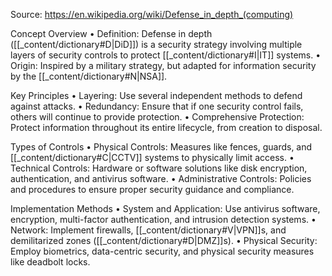 Source: https://en.wikipedia.org/wiki/Defense_in_depth_(computing)

Concept Overview
	• Definition: Defense in depth ([[_content/dictionary#D|DiD]]) is a security strategy involving multiple layers of security controls to protect [[_content/dictionary#I|IT]] systems.
	• Origin: Inspired by a military strategy, but adapted for information security by the [[_content/dictionary#N|NSA]].

Key Principles
	• Layering: Use several independent methods to defend against attacks.
	• Redundancy: Ensure that if one security control fails, others will continue to provide protection.
	• Comprehensive Protection: Protect information throughout its entire lifecycle, from creation to disposal.

Types of Controls
	• Physical Controls: Measures like fences, guards, and [[_content/dictionary#C|CCTV]] systems to physically limit access.
	• Technical Controls: Hardware or software solutions like disk encryption, authentication, and antivirus software.
	• Administrative Controls: Policies and procedures to ensure proper security guidance and compliance.

Implementation Methods
	• System and Application: Use antivirus software, encryption, multi-factor authentication, and intrusion detection systems.
	• Network: Implement firewalls, [[_content/dictionary#V|VPN]]s, and demilitarized zones ([[_content/dictionary#D|DMZ]]s).
	• Physical Security: Employ biometrics, data-centric security, and physical security measures like deadbolt locks.
